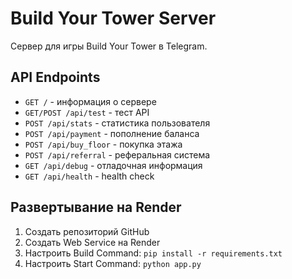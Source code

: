 # Build Your Tower Server

Сервер для игры Build Your Tower в Telegram.

## API Endpoints

- `GET /` - информация о сервере
- `GET/POST /api/test` - тест API
- `POST /api/stats` - статистика пользователя
- `POST /api/payment` - пополнение баланса
- `POST /api/buy_floor` - покупка этажа
- `POST /api/referral` - реферальная система
- `GET /api/debug` - отладочная информация
- `GET /api/health` - health check

## Развертывание на Render

1. Создать репозиторий GitHub
2. Создать Web Service на Render
3. Настроить Build Command: `pip install -r requirements.txt`
4. Настроить Start Command: `python app.py`